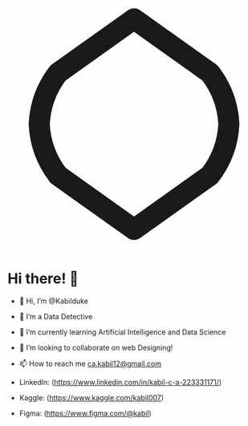 <!---
Profile animaiton
--->

<svg xmlns="http://www.w3.org/2000/svg" viewBox="0 0 24 24" fill="none" stroke="currentColor" stroke-width="2" stroke-linecap="round" stroke-linejoin="round">
  <path d="M21 12a8.65 8.65 0 0 0-1.79-4.86L12 2 4.79 7.14A8.65 8.65 0 0 0 3 12a8.65 8.65 0 0 0 1.79 4.86L12 22l7.21-5.14A8.65 8.65 0 0 0 21 12z"/>
</svg>

# Hi there! 👋

- 👋 Hi, I’m @Kabilduke
- 👀 I’m a Data Detective
- 🌱 I’m currently learning Artificial Intelligence and Data Science
- 💞️ I’m looking to collaborate on web Designing!
- 📫 How to reach me ca.kabil12@gmail.com



- LinkedIn: (https://www.linkedin.com/in/kabil-c-a-223331171/)
- Kaggle: (https://www.kaggle.com/kabil007)
- Figma: (https://www.figma.com/@kabil)

<!---
Kabilduke/Kabilduke is a ✨ special ✨ repository because its `README.md` (this file) appears on your GitHub profile.
You can click the Preview link to take a look at your changes.
--->
